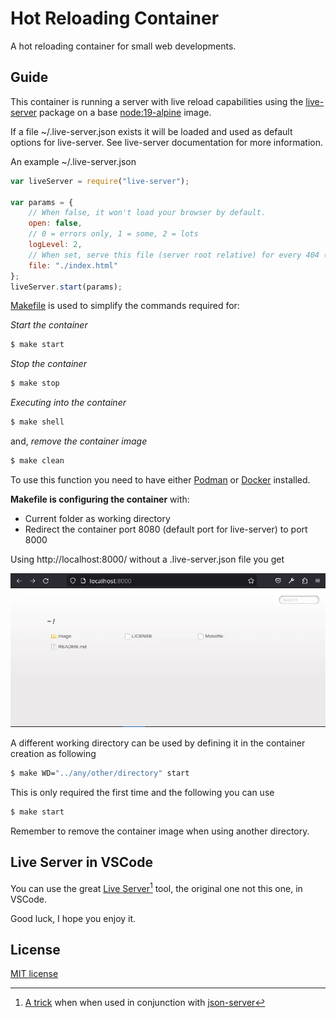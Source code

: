 # Hot Reloading Container

A hot reloading container for small web developments.

## Guide

This container is running a server with live reload capabilities using the [live-server](https://www.npmjs.com/package/live-server) package on a base [node:19-alpine](https://hub.docker.com/_/node) image.

If a file ~/.live-server.json exists it will be loaded and used as default options for live-server. See live-server documentation for more information.

An example ~/.live-server.json

```javascript
var liveServer = require("live-server");

var params = {
    // When false, it won't load your browser by default.
    open: false,
    // 0 = errors only, 1 = some, 2 = lots
    logLevel: 2,
    // When set, serve this file (server root relative) for every 404 (useful for single-page applications)
    file: "./index.html"
};
liveServer.start(params);
```

[Makefile](https://makefiletutorial.com/) is used to simplify the commands required for:

*Start the container*

```bash
$ make start
```

*Stop the container*

```bash
$ make stop
```

*Executing into the container*

```bash
$ make shell
```

and, *remove the container image*

```bash
$ make clean
```

To use this function you need to have either [Podman](https://podman.io/) or [Docker](https://www.docker.com/) installed.

**Makefile is configuring the container** with:
- Current folder as working directory
- Redirect the container port 8080 (default port for live-server) to port 8000

Using http://localhost:8000/ without a .live-server.json file you get

![localhost:8000](./image/localhost_8000.webp)

A different working directory can be used by defining it in the container creation as following

```bash
$ make WD="../any/other/directory" start
```

This is only required the first time and the following you can use

```bash
$ make start
```

Remember to remove the container image when using another directory.

## Live Server in VSCode

You can use the great [Live Server](https://marketplace.visualstudio.com/items?itemName=ritwickdey.LiveServer)[^1] tool, the original one not this one, in VSCode.

Good luck, I hope you enjoy it.

## License

[MIT license](http://www.opensource.org/licenses/mit-license.php)

[^1]: [A trick](https://gist.github.com/ihollander/cc5f36c6447d15dea6a16f68d82aacf7) when when used in conjunction with [json-server](https://github.com/typicode/json-server)